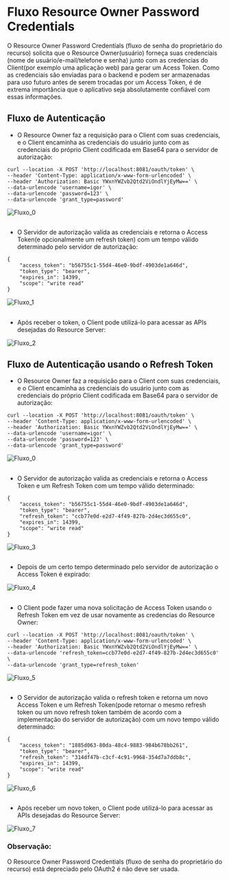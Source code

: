# Fluxo Resource Owner Password Credentials

O Resource Owner Password Credentials (fluxo de senha do proprietário do recurso) solicita que o Resource Owner(usuário) forneça suas credenciais (nome de usuário/e-mail/telefone e senha) junto com as credencias do Client(por exemplo uma aplicação web) para gerar um Acess Token. Como as credenciais são enviadas para o backend e podem ser armazenadas para uso futuro antes de serem trocadas por um Access Token, é de extrema importância que o aplicativo seja absolutamente confiável com essas informações.

## Fluxo de Autenticação

* O Resource Owner faz a requisição para o Client com suas credenciais, e o Client encaminha as credenciais do usuário junto com as credenciais do próprio Client codificada em Base64 para o servidor de autorização:

```
curl --location -X POST 'http://localhost:8081/oauth/token' \
--header 'Content-Type: application/x-www-form-urlencoded' \
--header 'Authorization: Basic YWxnYWZvb2Qtd2ViOndlYjEyMw==' \
--data-urlencode 'username=igor' \
--data-urlencode 'password=123' \
--data-urlencode 'grant_type=password'
```

![Fluxo_0](https://github.com/igor-lourenco/algafood-auth/blob/main/images/fluxo_0.png)

##
* O Servidor de autorização valida as credenciais e retorna o Access Token(e opcionalmente um refresh token) com um tempo válido determinado pelo servidor de autorização:


```
{
    "access_token": "b56755c1-55d4-46e0-9bdf-4903de1a646d",
    "token_type": "bearer",
    "expires_in": 14399,
    "scope": "write read"
}
```

![Fluxo_1](https://github.com/igor-lourenco/algafood-auth/blob/main/images/fluxo_1.png)

##
* Após receber o token, o Client pode utilizá-lo para acessar as APIs desejadas do Resource Server:
  
![Fluxo_2](https://github.com/igor-lourenco/algafood-auth/blob/main/images/fluxo_2.png)



## Fluxo de Autenticação usando o Refresh Token

* O Resource Owner faz a requisição para o Client com suas credenciais, e o Client encaminha as credenciais do usuário junto com as credenciais do próprio Client codificada em Base64 para o servidor de autorização:

```
curl --location -X POST 'http://localhost:8081/oauth/token' \
--header 'Content-Type: application/x-www-form-urlencoded' \
--header 'Authorization: Basic YWxnYWZvb2Qtd2ViOndlYjEyMw==' \
--data-urlencode 'username=igor' \
--data-urlencode 'password=123' \
--data-urlencode 'grant_type=password'
```

![Fluxo_0](https://github.com/igor-lourenco/algafood-auth/blob/main/images/fluxo_0.png)

##
* O Servidor de autorização valida as credenciais e retorna o Access Token e um Refresh Token com um tempo válido determinado:


```
{
    "access_token": "b56755c1-55d4-46e0-9bdf-4903de1a646d",
    "token_type": "bearer",
    "refresh_token": "ccb77e0d-e2d7-4f49-827b-2d4ec3d655c0",
    "expires_in": 14399,
    "scope": "write read"
}
```

![Fluxo_3](https://github.com/igor-lourenco/algafood-auth/blob/main/images/fluxo_3.png)


##
* Depois de um certo tempo determinado pelo servidor de autorização o Access Token é expirado:

![Fluxo_4](https://github.com/igor-lourenco/algafood-auth/blob/main/images/fluxo_4.png)


##
* O Client pode fazer uma nova solicitação de Access Token usando o Refresh Token em vez de usar novamente as credencias do Resource Owner:

```
curl --location -X POST 'http://localhost:8081/oauth/token' \
--header 'Content-Type: application/x-www-form-urlencoded' \
--header 'Authorization: Basic YWxnYWZvb2Qtd2ViOndlYjEyMw==' \
--data-urlencode 'refresh_token=ccb77e0d-e2d7-4f49-827b-2d4ec3d655c0' \
--data-urlencode 'grant_type=refresh_token'
```

![Fluxo_5](https://github.com/igor-lourenco/algafood-auth/blob/main/images/fluxo_5.png)


##
* O Servidor de autorização valida o refresh token e retorna um novo Access Token e um Refresh Token(pode retornar o mesmo refresh token ou um novo refresh token também de acordo com a implementação do servidor de autorização) com um novo tempo válido determinado:


```
{
    "access_token": "1885d063-80da-48c4-9883-984b678bb261",
    "token_type": "bearer",
    "refresh_token": "314df47b-c3cf-4c91-9968-354d7a7ddb8c",
    "expires_in": 14399,
    "scope": "write read"
}
```

![Fluxo_6](https://github.com/igor-lourenco/algafood-auth/blob/main/images/fluxo_6.png)


##
* Após receber um novo token, o Client pode utilizá-lo para acessar as APIs desejadas do Resource Server:
  
![Fluxo_7](https://github.com/igor-lourenco/algafood-auth/blob/main/images/fluxo_7.png)


### Observação:

O Resource Owner Password Credentials (fluxo de senha do proprietário do recurso) está depreciado pelo OAuth2 é não deve ser usada.




